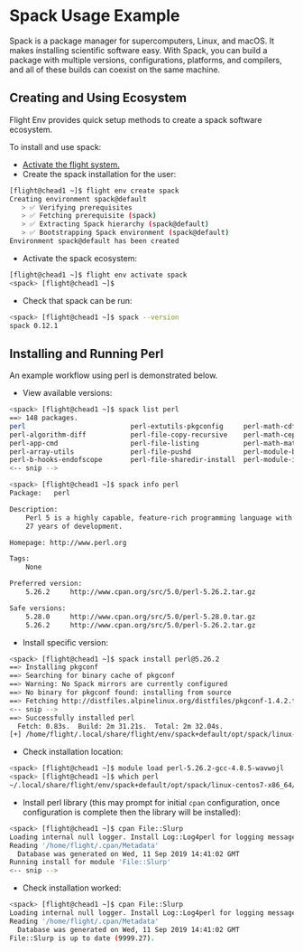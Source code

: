 # Spack Usage Example

Spack is a package manager for supercomputers, Linux, and macOS. It makes installing scientific software easy. With Spack, you can build a package with multiple versions, configurations, platforms, and compilers, and all of these builds can coexist on the same machine.

## Creating and Using Ecosystem

Flight Env provides quick setup methods to create a spack software ecosystem.

To install and use spack:

- [Activate the flight system.](../../../environment-basics.md#activate-the-flight-environment)
- Create the spack installation for the user:
```bash
[flight@chead1 ~]$ flight env create spack
Creating environment spack@default
   > ✅ Verifying prerequisites
   > ✅ Fetching prerequisite (spack)
   > ✅ Extracting Spack hierarchy (spack@default)
   > ✅ Bootstrapping Spack environment (spack@default)
Environment spack@default has been created
```
- Activate the spack ecosystem:
```bash
[flight@chead1 ~]$ flight env activate spack
<spack> [flight@chead1 ~]$
```
- Check that spack can be run:
```bash
<spack> [flight@chead1 ~]$ spack --version
spack 0.12.1
```

## Installing and Running Perl


An example workflow using perl is demonstrated below.

- View available versions:
```bash
<spack> [flight@chead1 ~]$ spack list perl
==> 148 packages.
perl                          perl-extutils-pkgconfig     perl-math-cdf                    perl-sub-uplevel
perl-algorithm-diff           perl-file-copy-recursive    perl-math-cephes                 perl-svg
perl-app-cmd                  perl-file-listing           perl-math-matrixreal             perl-swissknife
perl-array-utils              perl-file-pushd             perl-module-build                perl-task-weaken
perl-b-hooks-endofscope       perl-file-sharedir-install  perl-module-implementation       perl-term-readkey
<-- snip -->

<spack> [flight@chead1 ~]$ spack info perl
Package:   perl

Description:
    Perl 5 is a highly capable, feature-rich programming language with over
    27 years of development.

Homepage: http://www.perl.org

Tags:
    None

Preferred version:
    5.26.2     http://www.cpan.org/src/5.0/perl-5.26.2.tar.gz

Safe versions:
    5.28.0     http://www.cpan.org/src/5.0/perl-5.28.0.tar.gz
    5.26.2     http://www.cpan.org/src/5.0/perl-5.26.2.tar.gz
```
- Install specific version:
```bash
<spack> [flight@chead1 ~]$ spack install perl@5.26.2
==> Installing pkgconf
==> Searching for binary cache of pkgconf
==> Warning: No Spack mirrors are currently configured
==> No binary for pkgconf found: installing from source
==> Fetching http://distfiles.alpinelinux.org/distfiles/pkgconf-1.4.2.tar.xz
<-- snip -->
==> Successfully installed perl
  Fetch: 0.83s.  Build: 2m 31.21s.  Total: 2m 32.04s.
[+] /home/flight/.local/share/flight/env/spack+default/opt/spack/linux-centos7-x86_64/gcc-4.8.5/perl-5.26.2-wavwojlef7lshvx2awf4zze2lrx5l7l4
```
- Check installation location:
```bash
<spack> [flight@chead1 ~]$ module load perl-5.26.2-gcc-4.8.5-wavwojl
<spack> [flight@chead1 ~]$ which perl
~/.local/share/flight/env/spack+default/opt/spack/linux-centos7-x86_64/gcc-4.8.5/perl-5.26.2-wavwojlef7lshvx2awf4zze2lrx5l7l4/bin/perl
```
- Install perl library (this may prompt for initial `cpan` configuration, once configuration is complete then the library will be installed):
```bash
<spack> [flight@chead1 ~]$ cpan File::Slurp
Loading internal null logger. Install Log::Log4perl for logging messages
Reading '/home/flight/.cpan/Metadata'
  Database was generated on Wed, 11 Sep 2019 14:41:02 GMT
Running install for module 'File::Slurp'
<-- snip -->
```
- Check installation worked:
```bash
<spack> [flight@chead1 ~]$ cpan File::Slurp
Loading internal null logger. Install Log::Log4perl for logging messages
Reading '/home/flight/.cpan/Metadata'
  Database was generated on Wed, 11 Sep 2019 14:41:02 GMT
File::Slurp is up to date (9999.27).
```
